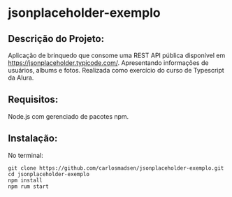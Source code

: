 # jsonplaceholder-exemplo
## Descrição do Projeto:
Aplicação de brinquedo que consome uma REST API pública disponível em https://jsonplaceholder.typicode.com/. 
Apresentando informações de usuários, albums e fotos.
Realizada como exercício do curso de Typescript da Alura.
## Requisitos:
Node.js com gerenciado de pacotes npm.
## Instalação:
No terminal: 
```
git clone https://github.com/carlosmadsen/jsonplaceholder-exemplo.git
cd jsonplaceholder-exemplo
npm install 
npm rum start
```
